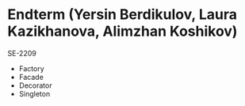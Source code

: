 # Endterm (Yersin Berdikulov, Laura Kazikhanova, Alimzhan Koshikov)
SE-2209 <br>
<ul>
  <li>Factory</li>
  <li>Facade</li>
  <li>Decorator</li>
  <li>Singleton</li>
  
</ul>


